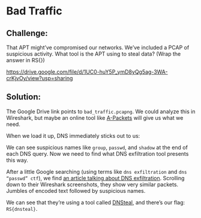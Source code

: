 # Bad Traffic

## Challenge:

That APT might’ve compromised our networks. We’ve included a PCAP of suspicious activity. What tool is the APT using to steal data? (Wrap the answer in RS{})

https://drive.google.com/file/d/1UC0-huY5P_ymD8yQg5ag-3WA-crKjvOy/view?usp=sharing


## Solution:

The Google Drive link points to `bad_traffic.pcapng`. We could analyze this in Wireshark, but maybe an online tool like [A-Packets](https://apackets.com/) will give us what we need.

When we load it up, DNS immediately sticks out to us:

We can see suspicious names like `group`, `passwd`, and `shadow` at the end of each DNS query. Now we need to find what DNS exfiltration tool presents this way.

After a little Google searching (using terms like `dns exfiltration` and `dns “passwd” ctf`), we find [an article talking about DNS exfiltration](https://resources.infosecinstitute.com/topic/bypassing-security-products-via-dns-data-exfiltration/). Scrolling down to their Wireshark screenshots, they show very similar packets. Jumbles of encoded text followed by suspicious names.

We can see that they’re using a tool called [DNSteal](https://github.com/m57/dnsteal), and there’s our flag: `RS{dnsteal}`.
